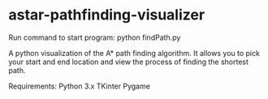 # astar-pathfinding-visualizer

Run command to start program: python findPath.py

A python visualization of the A* path finding algorithm. It allows you to pick your start and end location and view the process of finding the shortest path.

Requirements:
    Python 3.x
    TKinter
    Pygame
